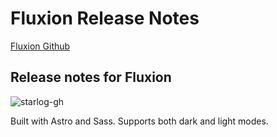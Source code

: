 # Fluxion Release Notes

[Fluxion Github](https://github.com/smart-software-engineering/fluxion)

## Release notes for Fluxion

![starlog-gh](https://github.com/doodlemarks/starlog/assets/2244813/9c5c2e46-665a-437e-a971-053db4dbff63)

Built with Astro and Sass. Supports both dark and light modes.
